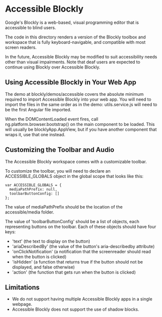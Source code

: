 Accessible Blockly
==================

Google's Blockly is a web-based, visual programming editor that is accessible
to blind users.

The code in this directory renders a version of the Blockly toolbox and
workspace that is fully keyboard-navigable, and compatible with most screen
readers.

In the future, Accessible Blockly may be modified to suit accessibility needs
other than visual impairments. Note that deaf users are expected to continue
using Blockly over Accessible Blockly.


Using Accessible Blockly in Your Web App
----------------------------------------
The demo at blockly/demos/accessible covers the absolute minimum required to
import Accessible Blockly into your web app. You will need to import the files
in the same order as in the demo: utils.service.js will need to be the first
Angular file imported.

When the DOMContentLoaded event fires, call ng.platform.browser.bootstrap() on
the main component to be loaded. This will usually be blocklyApp.AppView, but
if you have another component that wraps it, use that one instead.


Customizing the Toolbar and Audio
---------------------------------
The Accessible Blockly workspace comes with a customizable toolbar.

To customize the toolbar, you will need to declare an ACCESSIBLE_GLOBALS object
in the global scope that looks like this:

    var ACCESSIBLE_GLOBALS = {
      mediaPathPrefix: null,
      toolbarButtonConfig: []
    };

The value of mediaPathPrefix should be the location of the accessible/media
folder.

The value of 'toolbarButtonConfig' should be a list of objects, each
representing buttons on the toolbar. Each of these objects should have four
keys:

  - 'text' (the text to display on the button)
  - 'ariaDescribedBy' (the value of the button's aria-describedby attribute)
  - 'onClickNotification' (a notification that the screenreader should read
        when the button is clicked)
  - 'isHidden' (a function that returns true if the button should not be
        displayed, and false otherwise)
  - 'action' (the function that gets run when the button is clicked)


Limitations
-----------
- We do not support having multiple Accessible Blockly apps in a single webpage.
- Accessible Blockly does not support the use of shadow blocks.
